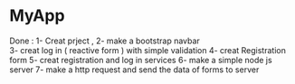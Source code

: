 # MyApp

Done : 
1- Creat prject , 
2- make a bootstrap navbar  
3- creat log in ( reactive form ) with simple validation 
4- creat Registration form 
5- creat registration and log in  services
6- make a simple node js server 
7- make a http request and send the data of forms to server 
